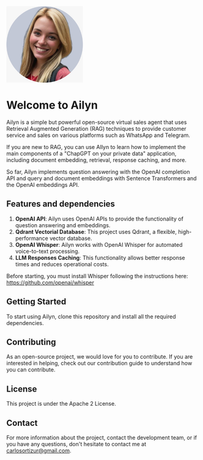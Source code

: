 
<img src="./images/ailyn-pic.png" alt="Ailun" width="200" height="200">


# Welcome to Ailyn

Ailyn is a simple but powerful open-source virtual sales agent that uses Retrieval Augmented Generation (RAG) techniques to provide customer service and sales on various platforms such as WhatsApp and Telegram.

If you are new to RAG, you can use AIlyn to learn how to implement the main components 
of a "ChapGPT on your private data" application, including document embedding, retrieval,
response caching, and more.

So far, Ailyn implements question answering with the OpenAI completion API and query and document embeddings with Sentence Transformers and the OpenAI embeddings API.

## Features and dependencies

1. **OpenAI API**: Ailyn uses OpenAI APIs to provide the functionality of question answering and embeddings.
2. **Qdrant Vectorial Database**: This project uses Qdrant, a flexible, high-performance vector database.
3. **OpenAI Whisper**: Ailyn works with OpenAI Whisper for automated voice-to-text processing.
4. **LLM Responses Caching**: This functionality allows better response times and reduces operational costs.

Before starting, you must install Whisper following the instructions here: https://github.com/openai/whisper
   
## Getting Started

To start using Ailyn, clone this repository and install all the required dependencies.

## Contributing

As an open-source project, we would love for you to contribute. If you are interested in helping, check out our contribution guide to understand how you can contribute.

## License 

This project is under the Apache 2 License.

## Contact

For more information about the project, contact the development team, or if you have any questions, don't hesitate to contact me at carlosortizur@gmail.com.